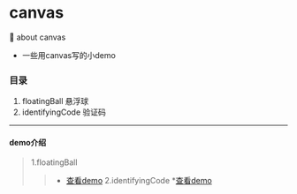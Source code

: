 # canvas
:tada: about canvas
* 一些用canvas写的小demo
### 目录
1. floatingBall 悬浮球
2. identifyingCode 验证码
***
#### demo介绍
>1.floatingBall
>>* [查看demo](https://ahrl.github.io/canvas/floatingBall/floatingBall.html)
>2.identifyingCode
>>*[查看demo](https://ahrl.github.io/canvas/identifyingCode/ImgIdentify.html)
